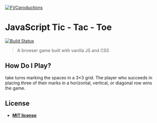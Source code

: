 <a href="http://fvcproductions.com"><img src="https://avatars1.githubusercontent.com/u/4284691?v=3&s=200" title="FVCproductions" alt="FVCproductions"></a>

# JavaScript Tic - Tac - Toe

[![Build Status](https://travis-ci.org/BradleyJrichardson/tic-tac-toe.svg?branch=master)](https://travis-ci.org/BradleyJrichardson/tic-tac-toe)

> A browser game built with vanilla JS and CSS

## How Do I Play?

take turns marking the spaces in a 3×3 grid. The player who succeeds in placing three of their marks in a horizontal, vertical, or diagonal row wins the game.

## License

- **[MIT license](http://opensource.org/licenses/mit-license.php)**
